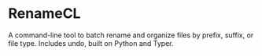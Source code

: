 # RenameCL
A command-line tool to batch rename and organize files by prefix, suffix, or file type. Includes undo, built on Python and Typer.
